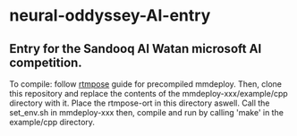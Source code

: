 # neural-oddyssey-AI-entry
Entry for the Sandooq Al Watan microsoft AI competition.
---------------------------
To compile: follow [rtmpose](https://github.com/open-mmlab/mmpose/tree/main/projects/rtmpose) guide for precompiled mmdeploy. Then, clone this repository and replace the contents of the mmdeploy-xxx/example/cpp directory with it. Place the rtmpose-ort in this directory aswell. Call the set_env.sh in mmdeploy-xxx then, compile and run by calling 'make' in the example/cpp directory.
